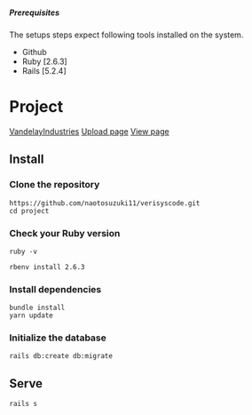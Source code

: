 ##### Prerequisites

The setups steps expect following tools installed on the system.

- Github
- Ruby [2.6.3]
- Rails [5.2.4]


# Project

[VandelayIndustries](https://verisyscode.herokuapp.com/)
[Upload page](https://verisyscode.herokuapp.com/upload)
[View page](https://verisyscode.herokuapp.com/review)



## Install

### Clone the repository

```shell
https://github.com/naotosuzuki11/verisyscode.git
cd project
```

### Check your Ruby version

```shell
ruby -v
```

```shell
rbenv install 2.6.3
```

### Install dependencies


```shell
bundle install
yarn update
```

### Initialize the database

```shell
rails db:create db:migrate 
```


## Serve

```shell
rails s
```

